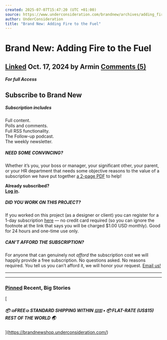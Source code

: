 ```yaml
---
created: 2025-07-07T15:47:20 (UTC +01:00)
source: https://www.underconsideration.com/brandnew/archives/adding_fire_to_the_fuel.php
author: UnderConsideration
title: "Brand New: Adding Fire to the Fuel"
---
```


# Brand New: Adding Fire to the Fuel

## [Linked](https://www.underconsideration.com/brandnew/archives/category/editorial/linked) Oct. 17, 2024 by Armin **[Comments (5)](https://www.underconsideration.com/brandnew/archives/adding_fire_to_the_fuel.php#disqus_thread)**

##### For full Access

## Subscribe to Brand New

##### Subscription includes

Full content.  
Polls and comments.  
Full RSS functionality.  
The Follow-up podcast.  
The weekly newsletter.

##### **NEED SOME CONVINCING?**

Whether it’s you, your boss or manager, your significant other, your parent, or your HR department that needs some objective reasons to the value of a subscription we have put together [a 2-page PDF](https://www.underconsideration.com/brandnew/why_subscribe_to_brand_new.pdf) to help!

[](https://www.underconsideration.com/brandnew/why_subscribe_to_brand_new.pdf)

**Already subscribed?  
[Log in](https://www.underconsideration.com/brandnew/?memberful_endpoint=auth).**

##### **DID YOU WORK ON THIS PROJECT?**

If you worked on this project (as a designer or client) you can register for a 1-day subscription [here](https://ucllc.memberful.com/checkout?plan=52467) — no credit card required (so you can ignore the footnote at the link that says you will be charged $1.00 USD monthly). Good for 24 hours and one-time use only.

##### **CAN’T AFFORD THE SUBSCRIPTION?**

For anyone that can genuinely not _afford_ the subscription cost we will happily provide a free subscription. No questions asked. No reasons required. You tell us you can’t afford it, we will honor your request. [Email us!](mailto:brandnew@underconsideration.com?subject=Free%20Access,%20Please)

___

___

### [Pinned](https://www.underconsideration.com/brandnew/archives/category/editorial/pinned/) Recent, Big Stories

[

##### 📦 💥FREE💥 STANDARD SHIPPING WITHIN 🇺🇸 • 📦 FLAT-RATE (US$15) REST OF THE WORLD 🌏

](https://brandnewshop.underconsideration.com/)
